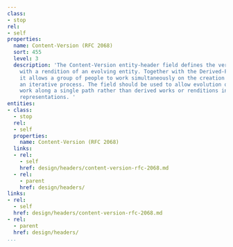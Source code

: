 ```yaml
---
class:
- stop
rel:
- self
properties:
  name: Content-Version (RFC 2068)
  sort: 455
  level: 3
  description: 'The Content-Version entity-header field defines the version tag associated
    with a rendition of an evolving entity. Together with the Derived-From field,
    it allows a group of people to work simultaneously on the creation of a work as
    an iterative process. The field should be used to allow evolution of a particular
    work along a single path rather than derived works or renditions in different
    representations. '
entities:
- class:
  - stop
  rel:
  - self
  properties:
    name: Content-Version (RFC 2068)
  links:
  - rel:
    - self
    href: design/headers/content-version-rfc-2068.md
  - rel:
    - parent
    href: design/headers/
links:
- rel:
  - self
  href: design/headers/content-version-rfc-2068.md
- rel:
  - parent
  href: design/headers/
...
```

